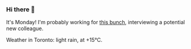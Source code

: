 ### Hi there :wave:

It's Monday! I'm probably working for [this bunch](https://github.com/kohofinancial), interviewing a potential new colleague.

Weather in Toronto: light rain, at +15°C.
